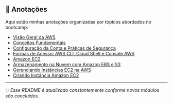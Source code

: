## 📝 Anotações  

Aqui estão minhas anotações organizadas por tópicos abordados no bootcamp:  

- [Visão Geral da AWS](./visao-geral-aws/Visão%20Geral%20da%20AWS.md)  
- [Conceitos Fundamentais](./conceitos-fundamentais/Conceitos%20Fundamentais.md)  
- [Configuração da Conta e Práticas de Segurança](Configuração%20da%20conta%20e%20práticas%20de%20segurança.md)  
- [Formas de Acesso: AWS CLI, Cloud Shell e Console AWS](Formas%20de%20acesso%20AWS%20CLI,%20Cloud%20Shell%20e%20Console%20AWS.md)  
- [Amazon EC2](./amazon-ec2/Amazon%20EC2.md)  
- [Armazenamento na Nuvem com Amazon EBS e S3](./armazenamento-ebs-s3/Armazenamento%20na%20Nuvem%20com%20Amazon%20EBS%20e%20S3.md)  
- [Gerenciando Instâncias EC2 na AWS](Gerenciando%20Instâncias%20EC2%20na%20AWS.md)  
- [Criando Instância Amazon EC2](./criacao-instancia/Criando%20Instância%20Amazon%20EC2.md)
---
✨ *Esse README é atualizado constantemente conforme novos módulos são concluídos.*  

